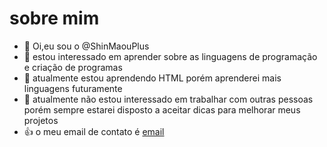 # sobre mim 

- 👋 Oi,eu sou o @ShinMaouPlus
- 👀 estou interessado em aprender sobre as linguagens de programação e criação de programas
- 🌱 atualmente estou aprendendo HTML porém aprenderei mais linguagens futuramente 
- 💞️ atualmente não estou interessado em trabalhar com outras pessoas porém sempre estarei disposto a aceitar dicas para melhorar meus projetos 
- :+1: o meu email de contato é [email](kenzo.narita@escola.pr.gov.br)
<!---
ShinMaouPlus/ShinMaouPlus is a ✨ special 
